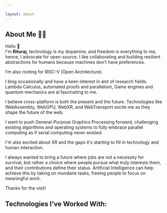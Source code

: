 ```yaml
---

layout: about
---
```


<script>
  import FamiliarTechStack from '$lib/components/site/familiar-tech-stack.svelte'
</script>

## About Me 👨‍💻

Hello <span class="wave">👋</span>  
I'm **Rituraj**, technology is my dopamine, and freedom is everything to me, hence, I advocate for open-source. I like collaborating and building resilient abstractions for humans because machines don’t have preferences.

I’m also rooting for RISC-V (Open Architecture).

I blog occasionally and have a keen interest in alot of research fields.
Lambda Calculus, automated proofs and parallelism, Game engines and quantum mechanics are al fascinating to me.

I believe cross-platform is both the present and the future. Technologies like WebAssembly, WebGPU, WebXR, and WebTransport excite me as they shape the future of the web.

I want to push General-Purpose Graphics Processing forward, challenging existing algorithms and operating systems to fully embrace parallel computing as if serial computing never existed.

I'm also excited about XR and the gaps it's starting to fill in technology and human interaction.

I always wanted to bring a future where jobs are not a necessity for survival, but rather a choice where people pursue what truly interests them, and their contributions define their status. Artificial Intelligence can help achieve this by taking on mundane tasks, freeing people to focus on meaningful work.

Thanks for the visit!

## Technologies I've Worked With:

<FamiliarTechStack />
